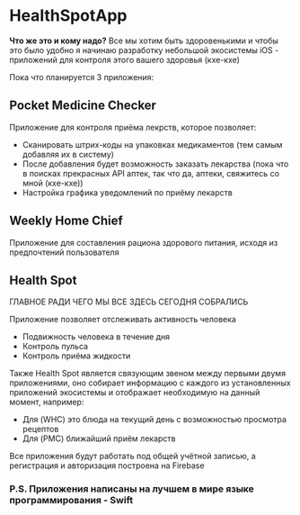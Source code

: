 # HealthSpotApp

**Что же это и кому надо?**
Все мы хотим быть здоровенькими и чтобы это было удобно я начинаю разработку небольшой экосистемы iOS - приложений для контроля этого вашего здоровья (кхе-кхе)

Пока что планируется 3 приложения:

## **Pocket Medicine Checker**

Приложение для контроля приёма лекрств, которое позволяет:
- Сканировать штрих-коды на упаковках медикаментов (тем самым добавляя их в систему)
- После добавления будет возможность заказать лекарства (пока что в поисках прекрасных API аптек, так что да, аптеки, свяжитесь со мной (кхе-кхе))
- Настройка графика уведомлений по приёму лекарств

## **Weekly Home Chief**

Приложение для составления рациона здорового питания, исходя из предпочтений пользователя

## **Health Spot**

ГЛАВНОЕ РАДИ ЧЕГО МЫ ВСЕ ЗДЕСЬ СЕГОДНЯ СОБРАЛИСЬ

Приложение позволяет отслеживать активность человека
- Подвижность человека в течение дня
- Контроль пульса
- Контроль приёма жидкости

Также Health Spot является связующим звеном между первыми двумя приложениями, оно собирает информацию с каждого из установленных приложений экосистемы и отображает необходимую на данный момент, например:
- Для (WHC) это блюда на текущий день с возможностью просмотра рецептов
- Для (PMC) ближайший приём лекарств

Все приложения будут работать под общей учётной записью, а регистрация и авторизация построена на Firebase 

### P.S. Приложения написаны на лучшем в мире языке программирования - Swift
